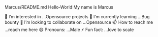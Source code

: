 Marcus/README.md
Hello-World
My name is Marcus 

👀 I’m interested in ...Opensource projects
🌱 I’m currently learning ...Bug bounty
💞️ I’m looking to collaborate on ...Opensource
📫 How to reach me ...reach me here
😄 Pronouns: ...Male
⚡ Fun fact: ...love to scate
